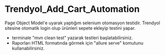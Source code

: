 # Trendyol_Add_Cart_Automation
Page Object Model'e uyarak yaptığım selenium otomasyon testidir. Trendyol sitesine otomatik login olup ürünleri sepete ekleyip testini yapar.

- terminale "mvn clean test" yazarak testleri başlatabilirsiniz.
- Raporları HTML formatında görmek için "allure serve" komutunu kullanabilirsiniz.
